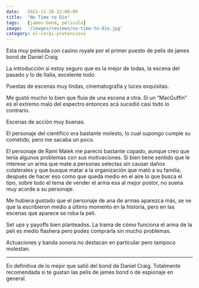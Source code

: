 ```yaml
---
date:   2021-11-28 12:00:00
title:  "No Time to Die"
tags:   [james-bond, pelicula]
image:  '/images/reviews/no-time-to-die.jpg'
category: el-corgi-pretencioso
---
```

Esta muy peleada con casino royale por el primer puesto de pelis de james bond de Daniel Craig

La introducción si estoy seguro que es la mejor de todas, la escena del pasado y lo de Italia, excelente todo.

Puestas de escenas muy lindas, cinematografía y luces exquisitas.

Me gustó mucho lo bien que fluía de una escena a otra. Si un “MacGuffin” es el extremo malo del espectro entonces acá sucedió casi todo lo contrario.

Escenas de acción muy buenas.

El personaje del científico era bastante molesto, lo cual supongo cumple su cometido, pero me sacaba un poco.

El personaje de Rami Malek me pareció bastante copado, aunque creo que tenía algunos problemas con sus motivaciones. Si bien tiene sentido que le interese un arma que mate a personas selectas sin causar daños colaterales y que busque matar a la organización que mató a su familia, después de hacer eso como que queda medio en el aire lo que busca el tipo, sobre todo el tema de vender el arma esa al mejor postor, no suena muy acorde a su personaje.

Me hubiera gustado que el personaje de ana de armas aparezca más, se ve que la escribieron medio a último momento en la historia, pero en las escenas que aparece se roba la peli.

Set ups y payoffs bien planteados. La trama de cómo funciona el arma de la peli es medio flashera pero podes comprarla sin mucho problemas.

Actuaciones y banda sonora no destacan en particular pero tampoco molestan.

<hr>

En definitiva de lo mejor que salió del bond de Daniel Craig. Totalmente recomendada si te gustan las pelis de james bond o de espionaje en general.
